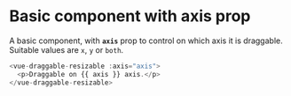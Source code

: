 # Basic component with axis prop

A basic component, with <b>`axis`</b> prop to control on which axis it is draggable. Suitable values are `x`, `y` or `both`.

~~~js
<vue-draggable-resizable :axis="axis">
  <p>Draggable on {{ axis }} axis.</p>
</vue-draggable-resizable>
~~~

